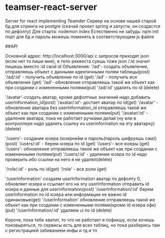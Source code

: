 # teamser-react-server
Server for react implementing Teamder
Сервер на основе нашей старой бд для спринга на postgre (скачай проект spring и запусти, он создастся по дефолту)
Для старта:  nodemon index
Естественно не забудь: npm init
порт для бд и пароль можешь поменять в соответствующем js файле

##API

Основной адрес: http://localhost:3000/api
с запросов приходят json (если нет то пиши мне), в тело реквеста суешь тоже json
/:id значит пишешь вместо :id свой id 
Объявления:
'/ad'- создать объявление, отправляешь объект с данными идентичными полям таблицы(post)
'/ad/:id' - получить объявление по id (get)
'/ad' - получить все объявления (get) 
'/ad'- обновление отправляешь такой же объект как при создании с измененными полями(put)
'/ad/:id' удалить по id (delete)

'/avatar'-создать аватар, кроме дефолтных значений надо добавить userInformation_id(post)
'/avatar/:id'- достает аватар по id(get)
'/avatar' - обновление аватара без userInformation_id отправляешь такой же объект как при создании с измененными полями(put)
'/avatar/:id' - удаление аватара, пока не работает ручками делай (ну или в контроллере надо удалить ссылку из userinformation на эту аватарку)(delete)

'/users'- создание юзера (юзернейм и пароль(пароль шифруешь сам))(post)
'/users/:id' - берем юзера по id (get)
'/users'- все юзеры (get)
'/users'- обновление отправляешь такой же объект как при создании с измененными полями(put)
'/users/:id' - удаление юзера по id надо проверить ибо ссылки на него я не удалял(delete)

'/role/:id' - роль по id(get)
'/role' - все роли (get)

'/userInformation' создаем userInformation аватар по дефолту 0, обновляет юзера и ссылает его на эту userInformation отправить id юзера и данные для userinformation(post)
'/userInformation/:id' берем userInformation по id юзера или информации не важно id одинаковые(get)
'/userInformation' обновление отправляешь такой же объект как при создании с измененными полями(кроме id юзера офк)(put)
'/userInformation/:id' удаляем ui по id (delete)

Короче, пока тебе хватит, то что не работает я пофикшу, если хочешь поковыряться, то сервисы есть для всех таблиц, но пока разберись там с регистрацией забиванием инфы и тд и тп


